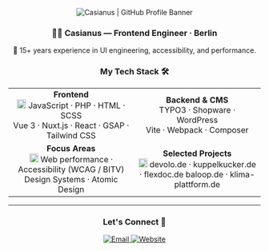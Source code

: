 <!-- ====================
     GitHub Profile Banner
==================== -->
<p align="center">
  <img 
    src="https://i.postimg.cc/ZqQK53zq/github-header.png" 
    alt="Casianus | GitHub Profile Banner" 
  />
</p>

<!-- ====================
     About Me
==================== -->
<h3 align="center">👨‍💻 Casianus — Frontend Engineer · Berlin</h3>
<p align="center">
  🧪 15+ years experience in UI engineering, accessibility, and performance.
</p>

<!-- ====================
     Tech Stack & Tools
==================== -->
<h3 align="center">My Tech Stack 🛠️</h3>
<table align="center">
  <tr>
    <td align="center">
      <strong>Frontend</strong><br/>
      <img src="assets/icons/tech.svg" width="18" height="18" alt="Tech Stack"/>  
      JavaScript · PHP · HTML · SCSS  
      <br/>
      Vue 3 · Nuxt.js · React · GSAP · Tailwind CSS
    </td>
    <td align="center">
      <strong>Backend & CMS</strong><br/>
      TYPO3 · Shopware · WordPress  
      <br/>
      Vite · Webpack · Composer
    </td>
  </tr>
  <tr>
    <td align="center">
      <strong>Focus Areas</strong><br/>
      <img src="assets/icons/focus.svg" width="18" height="18" alt="Focus"/>  
      Web performance · Accessibility (WCAG / BITV)  
      Design Systems · Atomic Design
    </td>
    <td align="center">
      <strong>Selected Projects</strong><br/>
      <img src="assets/icons/projects.svg" width="18" height="18" alt="Projects"/>  
      devolo.de · kuppelkucker.de · flexdoc.de  
      baloop.de · klima-plattform.de
    </td>
  </tr>
</table>
<hr/>

<!-- ====================
     Connect With Me
==================== -->
<h3 align="center">Let's Connect 🔗</h3>
<p align="center">
  <a href="mailto:casianus@me.com">
    <img src="https://img.shields.io/badge/Email-22c55e?style=for-the-badge&logo=gmail&logoColor=white" alt="Email"/>
  </a>
  <a href="https://pixelcoda.de" target="_blank">
    <img src="https://img.shields.io/badge/Website-3b82f6?style=for-the-badge&logo=google-chrome&logoColor=white" alt="Website"/>
  </a>
</p>
